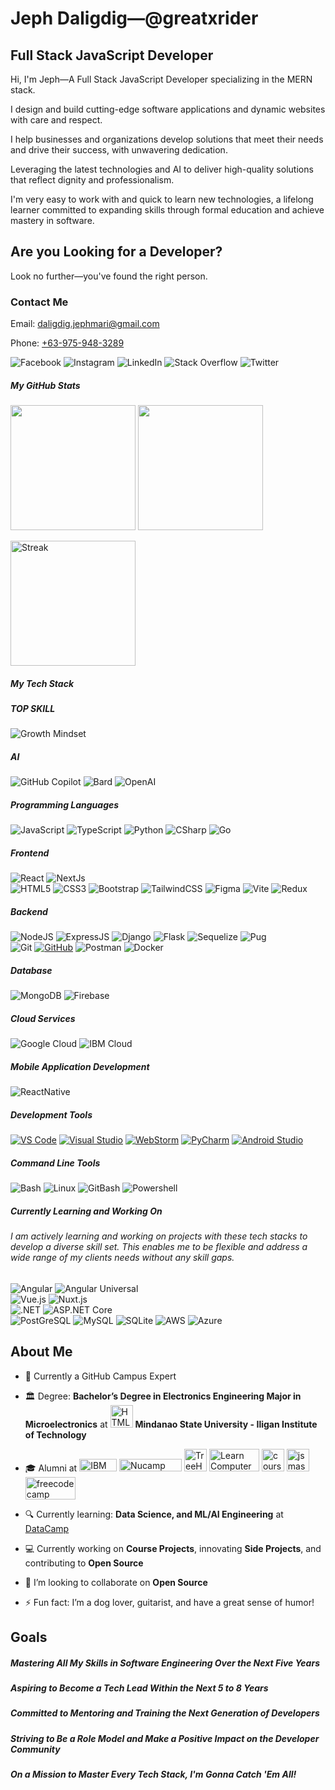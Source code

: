 # Jeph Daligdig—@greatxrider
<h2>Full Stack JavaScript Developer</h2>
<section>
  <p>Hi, I'm Jeph—A Full Stack JavaScript Developer specializing in the MERN stack.</p>
  <p>I design and build cutting-edge software applications and dynamic websites with care and respect.</p>
  <p>I help businesses and organizations develop solutions that meet their needs and drive their success, with unwavering dedication.</p>
  <p>Leveraging the latest technologies and AI to deliver high-quality solutions that reflect dignity and professionalism.</p>
  <p>I'm very easy to work with and quick to learn new technologies, a lifelong learner committed to expanding skills through formal education and achieve mastery in software.</p>
  <h2>Are you Looking for a Developer?</h2>
  <p>Look no further—you've found the right person.</p>
  <h3>Contact Me</h3>
  <p>Email: <a href="mailto:daligdig.jephmari@gmail.com">daligdig.jephmari@gmail.com</a></p>
  <p>Phone: <a href="tel:+639759483289">+63-975-948-3289</a></p>
</section>

<p align="left">
  <a target="_blank" rel="noreferrer"><img src="https://img.shields.io/badge/Facebook-1877F2?logo=facebook&logoColor=white&style=for-the-badge&labelColor=1877F2" alt="Facebook" /></a>
  <a target="_blank" rel="noreferrer"><img src="https://img.shields.io/badge/Instagram-E4405F?logo=instagram&logoColor=white&style=for-the-badge&labelColor=E4405F" alt="Instagram" /></a>
  <a target="_blank" rel="noreferrer"><img src="https://img.shields.io/badge/LinkedIn-0A66C2?logo=linkedin&logoColor=white&style=for-the-badge&labelColor=0A66C2" alt="LinkedIn" /></a>
  <a target="_blank" rel="noreferrer"><img src="https://img.shields.io/badge/Stack_Overflow-FE7A16?logo=stack-overflow&logoColor=white&style=for-the-badge&labelColor=FE7A16" alt="Stack Overflow" /></a>
  <a target="_blank" rel="noreferrer"><img src="https://img.shields.io/badge/Twitter-1DA1F2?logo=twitter&logoColor=white&style=for-the-badge&labelColor=1DA1F2" alt="Twitter" /></a>
</p>

<h5 align="left">My GitHub Stats</h5>
<p align="left">
  <a href="https://github.com/greatxrider/github-readme-stats"><img height=200  src="https://github-readme-stats.vercel.app/api?username=greatxrider&theme=radical&show_icons=true" /></a>
  <a href="https://github.com/greatxrider/convoychat"><img height=200  src="https://github-readme-stats.vercel.app/api/top-langs/?username=greatxrider&layout=compact&langs_count=8&card_width=320&theme=radical&show_icons=true" /></a>
</p>
<p align="left">
  <a href="https://github.com/greatxrider/streak-stats"><img height="200" src="https://streak-stats.demolab.com/?user=greatxrider&theme=radical&show_icons=true" alt="Streak" /></a>
</p>

<h5 align="left">My Tech Stack</h5>

<div>
  <h5 align="left">TOP SKILL</h5>
  <p align="left">
    <a target="_blank" rel="noreferrer"><img src="https://img.shields.io/badge/Growth%20Mindset-28A745?style=for-the-badge&logoColor=white&labelColor=2C3E50" alt="Growth Mindset" /></a>
  </p>
</div>

<div>
  <h5 align="left">AI</h5>
  <p align="left">
    <a target="_blank" rel="noreferrer"><img src="https://img.shields.io/badge/GitHub_Copilot-000000?logo=github&logoColor=white&style=for-the-badge&labelColor=000000" alt="GitHub Copilot" /></a>
    <a target="_blank" rel="noreferrer"><img src="https://img.shields.io/badge/Bard-4285F4?logo=google&logoColor=white&style=for-the-badge&labelColor=4285F4" alt="Bard" /></a>
    <a target="_blank" rel="noreferrer"><img src="https://img.shields.io/badge/OpenAI-000000?logo=openai&logoColor=white&style=for-the-badge&labelColor=000000" alt="OpenAI" /></a>
  </p>
</div>

<div>
  <h5 align="left">Programming Languages</h5>
  <p align="left">
    <a target="_blank" rel="noreferrer"><img src="https://img.shields.io/badge/JavaScript-F7DF1E?logo=javascript&logoColor=black&style=for-the-badge&labelColor=#333333" alt="JavaScript" /></a>
    <a target="_blank" rel="noreferrer"><img src="https://img.shields.io/badge/TypeScript-3178C6?logo=typescript&logoColor=white&style=for-the-badge&labelColor=#333333" alt="TypeScript" /></a>
    <a target="_blank" rel="noreferrer"><img src="https://img.shields.io/badge/Python-3776AB?logo=python&logoColor=white&style=for-the-badge&labelColor=F7DF1E" alt="Python" /></a>
    <a target="_blank" rel="noreferrer"><img src="https://img.shields.io/badge/C%23-9B4F8C?logo=c-sharp&logoColor=white&style=for-the-badge&labelColor=F7DF1E" alt="CSharp" /></a>
    <a target="_blank" rel="noreferrer"><img src="https://img.shields.io/badge/Go-00ADD8?logo=go&logoColor=white&style=for-the-badge&labelColor=00ADD8" alt="Go" /></a>
  </p>
</div>

<div>
  <h5 align="left">Frontend</h5>
  <p align="left">
    <a target="_blank" rel="noreferrer"><img src="https://img.shields.io/badge/React-61DAFB?logo=react&logoColor=black&style=for-the-badge&labelColor=61DAFB" alt="React" /></a>
    <a target="_blank" rel="noreferrer"><img src="https://img.shields.io/badge/Next.js-000000?logo=next.js&logoColor=white&style=for-the-badge&labelColor=000000" alt="NextJs" /></a>
    <br>
    <a target="_blank" rel="noreferrer"><img src="https://img.shields.io/badge/HTML5-E34F26?logo=html5&logoColor=white&style=for-the-badge&labelColor=E34F26" alt="HTML5" /></a>
    <a target="_blank" rel="noreferrer"><img src="https://img.shields.io/badge/CSS3-1572B6?logo=css3&logoColor=white&style=for-the-badge&labelColor=1572B6" alt="CSS3" /></a>
    <a target="_blank" rel="noreferrer"><img src="https://img.shields.io/badge/Bootstrap-563D7C?logo=bootstrap&logoColor=white&style=for-the-badge&labelColor=563D7C" alt="Bootstrap" /></a>
    <a target="_blank" rel="noreferrer"><img src="https://img.shields.io/badge/TailwindCSS-06B6D4?logo=tailwindcss&logoColor=white&style=for-the-badge&labelColor=06B6D4" alt="TailwindCSS" /></a>
    <a target="_blank" rel="noreferrer"><img src="https://img.shields.io/badge/Figma-F24E1E?logo=figma&logoColor=white&style=for-the-badge&labelColor=F24E1E" alt="Figma" /></a>
    <a target="_blank" rel="noreferrer"><img src="https://img.shields.io/badge/Vite-646CFF?logo=vite&logoColor=white&style=for-the-badge&labelColor=646CFF" alt="Vite" /></a>
    <a target="_blank" rel="noreferrer"><img src="https://img.shields.io/badge/Redux-764ABC?logo=redux&logoColor=white&style=for-the-badge&labelColor=764ABC" alt="Redux" /></a>
  </p>
</div>

<div>
  <h5 align="left">Backend</h5>
  <p align="left">
    <a target="_blank" rel="noreferrer"><img src="https://img.shields.io/badge/Node.js-339933?logo=node.js&logoColor=white&style=for-the-badge&labelColor=339933" alt="NodeJS" /></a>
    <a target="_blank" rel="noreferrer"><img src="https://img.shields.io/badge/Express-000000?logo=express&logoColor=white&style=for-the-badge&labelColor=000000" alt="ExpressJS" /></a>
    <a target="_blank" rel="noreferrer"><img src="https://img.shields.io/badge/Django-092E20?logo=django&logoColor=white&style=for-the-badge&labelColor=092E20" alt="Django" /></a>
    <a target="_blank" rel="noreferrer"><img src="https://img.shields.io/badge/Flask-000000?logo=flask&logoColor=white&style=for-the-badge&labelColor=000000" alt="Flask" /></a>
    <a target="_blank" rel="noreferrer"><img src="https://img.shields.io/badge/Sequelize-52B0E7?logo=sequelize&logoColor=white&style=for-the-badge&labelColor=52B0E7" alt="Sequelize" /></a>
    <a target="_blank" rel="noreferrer"><img src="https://img.shields.io/badge/Pug-A86454?logo=pug&logoColor=white&style=for-the-badge&labelColor=black" alt="Pug" /></a>
    <br>
    <a target="_blank" rel="noreferrer"><img src="https://img.shields.io/badge/Git-F05032?logo=git&logoColor=white&style=for-the-badge&labelColor=F05032" alt="Git" /></a>
    <a href="https://github.com"><img src="https://img.shields.io/badge/GitHub-%23121011.svg?style=for-the-badge&logo=github&logoColor=white" alt="GitHub" /></a>
    <a target="_blank" rel="noreferrer"><img src="https://img.shields.io/badge/Postman-FF6C37?logo=postman&logoColor=white&style=for-the-badge&labelColor=FF6C37" alt="Postman" /></a>
    <a target="_blank" rel="noreferrer"><img src="https://img.shields.io/badge/Docker-2496ED?logo=docker&logoColor=white&style=for-the-badge&labelColor=2496ED" alt="Docker" /></a>
  </p>
</div>

<div>
  <h5 align="left">Database</h5>
  <p align="left">
    <a target="_blank" rel="noreferrer"><img src="https://img.shields.io/badge/MongoDB-47A248?logo=mongodb&logoColor=white&style=for-the-badge&labelColor=47A248" alt="MongoDB" /></a>
    <a target="_blank" rel="noreferrer"><img src="https://img.shields.io/badge/Firebase-FB8C00?logo=firebase&logoColor=white&style=for-the-badge&labelColor=FB8C00" alt="Firebase" /></a>
  </p>
</div>

<div>
  <h5 align="left">Cloud Services</h5>
  <p align="left">
    <a target="_blank" rel="noreferrer"><img src="https://img.shields.io/badge/Google%20Cloud-4285F4?logo=google-cloud&logoColor=white&style=for-the-badge&labelColor=4285F4" alt="Google Cloud" /></a>
    <a target="_blank" rel="noreferrer"><img src="https://img.shields.io/badge/IBM%20Cloud-2D2D2D?logo=ibm-cloud&logoColor=white&style=for-the-badge&labelColor=2D2D2D" alt="IBM Cloud" /></a>
  </p>
</div>

<div>
  <h5 align="left">Mobile Application Development</h5>
  <p align="left">
    <a target="_blank" rel="noreferrer"><img src="https://img.shields.io/badge/React%20Native-61DAFB?logo=react&logoColor=black&style=for-the-badge&labelColor=61DAFB" alt="ReactNative" /></a>
  </p>
</div>

<div>
  <h5 align="left">Development Tools</h5>
  <p align="left">
    <a href="https://code.visualstudio.com/"><img src="https://img.shields.io/badge/VS%20Code-007ACC?logo=visual-studio-code&logoColor=white&style=for-the-badge&labelColor=007ACC" alt="VS Code" /></a>
    <a href="https://visualstudio.microsoft.com/"><img src="https://img.shields.io/badge/Visual%20Studio-5C2D91?logo=visual-studio&logoColor=white&style=for-the-badge&labelColor=5C2D91" alt="Visual Studio" /></a>
    <a href="https://www.jetbrains.com/webstorm/"><img src="https://img.shields.io/badge/WebStorm-000000?logo=webstorm&logoColor=white&style=for-the-badge&labelColor=000000" alt="WebStorm" /></a>
    <a href="https://www.jetbrains.com/pycharm/"><img src="https://img.shields.io/badge/PyCharm-000000?logo=pycharm&logoColor=white&style=for-the-badge&labelColor=000000" alt="PyCharm" /></a>
    <a href="https://developer.android.com/studio"><img src="https://img.shields.io/badge/Android%20Studio-3DDC84?logo=android-studio&logoColor=white&style=for-the-badge&labelColor=3DDC84" alt="Android Studio" /></a>
  </p>
</div>

<div>
  <h5 align="left">Command Line Tools</h5>
  <p align="left">
    <a target="_blank" rel="noreferrer"><img src="https://img.shields.io/badge/Bash-4EAA25?logo=bash&logoColor=white&style=for-the-badge&labelColor=4EAA25" alt="Bash" /></a>
    <a target="_blank" rel="noreferrer"><img src="https://img.shields.io/badge/Linux-FCC624?logo=linux&logoColor=black&style=for-the-badge&labelColor=FCC624" alt="Linux" /></a>
    <a target="_blank" rel="noreferrer"><img src="https://img.shields.io/badge/Git%20Bash-FC8C1D?logo=git-bash&logoColor=white&style=for-the-badge&labelColor=FC8C1D" alt="GitBash" /></a>
    <a target="_blank" rel="noreferrer"><img src="https://img.shields.io/badge/Powershell-003B70?logo=powershell&logoColor=white&style=for-the-badge&labelColor=003B70" alt="Powershell" /></a>
  </p>
</div>

<div>
  <h5 align="left">Currently Learning and Working On</h5>
  <h6 align="left">I am actively learning and working on projects with these tech stacks to develop a diverse skill set. This enables me to be flexible and address a wide range of my clients needs without any skill gaps.</h6>
  <p align="left">
    <a target="_blank" rel="noreferrer"><img src="https://img.shields.io/badge/Angular-E23237?logo=angular&logoColor=white&style=for-the-badge&labelColor=E23237" alt="Angular" /></a>
    <a target="_blank" rel="noreferrer"><img src="https://img.shields.io/badge/Angular_Universal-00ACC1?logo=angularuniversal&logoColor=white&style=for-the-badge&labelColor=E23237" alt="Angular Universal" /></a>
    <br>
    <a target="_blank" rel="noreferrer"><img src="https://img.shields.io/badge/Vue.js-4FC08D?logo=vue.js&logoColor=white&style=for-the-badge&labelColor=4FC08D" alt="Vue.js" /></a>
    <a target="_blank" rel="noreferrer"><img src="https://img.shields.io/badge/Nuxt.js-00C58E?logo=nuxt.js&logoColor=white&style=for-the-badge&labelColor=00C58E" alt="Nuxt.js" /></a>
    <br>
    <a target="_blank" rel="noreferrer"><img src="https://img.shields.io/badge/.NET-512BD4?logo=.net&logoColor=white&style=for-the-badge&labelColor=512BD4" alt=".NET" /></a>
    <a target="_blank" rel="noreferrer"><img src="https://img.shields.io/badge/ASP.NET_Core-512BD4?logo=aspnetcore&logoColor=white&style=for-the-badge&labelColor=512BD4" alt="ASP.NET Core" /></a>
    <br>
    <a target="_blank" rel="noreferrer"><img src="https://img.shields.io/badge/PostgreSQL-4169E1?logo=postgresql&logoColor=white&style=for-the-badge&labelColor=4169E1" alt="PostGreSQL" /></a>
    <a target="_blank" rel="noreferrer"><img src="https://img.shields.io/badge/MySQL-4479A1?logo=mysql&logoColor=white&style=for-the-badge&labelColor=4479A1" alt="MySQL" /></a>
    <a target="_blank" rel="noreferrer"><img src="https://img.shields.io/badge/SQLite-003B57?logo=sqlite&logoColor=white&style=for-the-badge&labelColor=003B57" alt="SQLite" /></a>
    <a target="_blank" rel="noreferrer"><img src="https://img.shields.io/badge/AWS-232F3E?logo=amazon-aws&logoColor=white&style=for-the-badge&labelColor=232F3E" alt="AWS" /></a>
    <a target="_blank" rel="noreferrer"><img src="https://img.shields.io/badge/Azure-0078D4?logo=azure&logoColor=white&style=for-the-badge&labelColor=0078D4" alt="Azure" /></a>
  </p>
</div>

## About Me
- 🚩 Currently a GitHub Campus Expert
  
- 🏛️ Degree: **Bachelor’s Degree in Electronics Engineering Major in Microelectronics** at <a target="_blank" rel="noreferrer"><img src="https://upload.wikimedia.org/wikipedia/en/7/74/Mindanao_State_University_-_Iligan_Institute_of_Technology.png" width="36" height="36" alt="HTML5" /></a> **Mindanao State University - Iligan Institute of Technology**
  
- 🎓 Alumni at <a target="_blank" rel="noreferrer" href="https://www.ibm.com/us-en"><img src="https://upload.wikimedia.org/wikipedia/commons/thumb/5/51/IBM_logo.svg/1024px-IBM_logo.svg.png" width="60" height="20" alt="IBM Logo" /></a>  <a target="_blank" rel="noreferrer" href="https://www.nucamp.co/">
  <img src="https://www.nucamp.co/assets/imgs/nucamp-logotype-only-color-vector.svg" width="100" height="20" alt="Nucamp Logo" /></a>  <a target="_blank" rel="noreferrer" href="https://teamtreehouse.com/">
  <img src="https://ecs-static.teamtreehouse.com/assets/logo-232a207b24bcb8ab1fba7c1d85467f71d7b2d010d427c859987ed641706f45d9.png" width="36" height="36" alt="TreeHouse Logo" /></a>  <a target="_blank" rel="noreferrer" href="https://learncomputertoday.net/">
  <img src="https://learncomputertoday.net/wp-content/uploads/2023/09/Logo-with-tradamark.png.webp" width="80" height="36" alt="Learn Computer Today Philippines Logo" /></a>
  <img src="https://cdn.icon-icons.com/icons2/2699/PNG/512/coursera_logo_icon_169326.png" width="36" height="36" alt="coursera" /></a>
  <img src="https://www.jsmastery.pro/assets/general/icons/favicon-32x32.png" width="36" height="36" alt="jsmastery" /></a>
  <img src="https://vectorlogoseek.com/wp-content/uploads/2019/04/freecodecamp-vector-logo.png" width="80" height="36" alt="freecodecamp" /></a>

- 🔍 Currently learning: **Data Science, and ML/AI Engineering** at [DataCamp](https://www.datacamp.com/)
  
- 💻 Currently working on **Course Projects**, innovating **Side Projects**, and contributing to **Open Source**
  
- 👯 I’m looking to collaborate on **Open Source**
  
- ⚡ Fun fact: I’m a dog lover, guitarist, and have a great sense of humor!

## Goals

<h5>Mastering All My Skills in Software Engineering Over the Next Five Years</h5>
<h5>Aspiring to Become a <strong>Tech Lead</strong> Within the Next 5 to 8 Years</h5>
<h5>Committed to Mentoring and Training the Next Generation of Developers</h5>
<h5>Striving to Be a Role Model and Make a Positive Impact on the Developer Community</h5>
<h5>On a Mission to Master Every Tech Stack, I'm Gonna Catch 'Em All!</h5>
